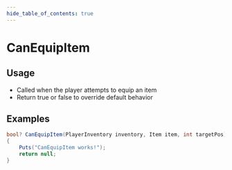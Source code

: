 ```yaml
---
hide_table_of_contents: true
---
```


# CanEquipItem

## Usage

* Called when the player attempts to equip an item
* Return true or false to override default behavior

## Examples

```csharp title=""
bool? CanEquipItem(PlayerInventory inventory, Item item, int targetPos)
{
    Puts("CanEquipItem works!");
    return null;
}
```
